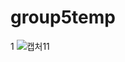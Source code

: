 # group5temp
1
![캡처11](https://user-images.githubusercontent.com/100546843/160355847-cc8f4cf1-fb92-4555-93ba-d7b69d2f7e75.PNG)

